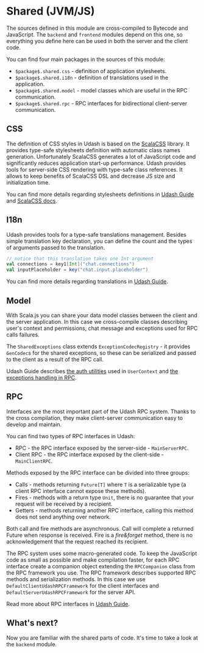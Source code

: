 # Shared (JVM/JS)

The sources defined in this module are cross-compiled to Bytecode and JavaScript. The `backend` and `frontend`
modules depend on this one, so everything you define here can be used in both the server and the client code.

You can find four main packages in the sources of this module:
* `$package$.shared.css` - definition of application stylesheets.
* `$package$.shared.i18n` - definition of translations used in the application.
* `$package$.shared.model` - model classes which are useful in the RPC communication.
* `$package$.shared.rpc` - RPC interfaces for bidirectional client-server communication.

## CSS

The definition of CSS styles in Udash is based on the [ScalaCSS](https://github.com/japgolly/scalacss) library.
It provides type-safe stylesheets definition with automatic class names generation. Unfortunately ScalaCSS 
generates a lot of JavaScript code and significantly reduces application start-up performance. 
Udash provides tools for server-side CSS rendering with type-safe class references. 
It allows to keep benefits of ScalaCSS DSL and decrease JS size and initialization time. 

You can find more details regarding stylesheets definitions in 
[Udash Guide](http://guide.udash.io/#/frontend/templates) and [ScalaCSS docs](https://github.com/japgolly/scalacss).

## I18n

Udash provides tools for a type-safe translations management. Besides simple translation key declaration, you can 
define the count and the types of arguments passed to the translation. 

```scala
// notice that this translation takes one Int argument
val connections = key1[Int]("chat.connections")
val inputPlaceholder = key("chat.input.placeholder")
```

You can find more details regarding translations in [Udash Guide](http://guide.udash.io/#/ext/i18n).

## Model

With Scala.js you can share your data model classes between the client and the server application. In this case 
we cross-compile classes describing user's context and permissions, chat message and exceptions used for RPC 
calls failures.

The `SharedExceptions` class extends `ExceptionCodecRegistry` - it provides `GenCodec`s for the shared exceptions, so
these can be serialized and passed to the client as a result of the RPC call. 

Udash Guide describes [the auth utilities](http://guide.udash.io/#/ext/authorization) used in `UserContext` and 
[the exceptions handling in RPC](http://guide.udash.io/#/rpc/client-server).

## RPC

Interfaces are the most important part of the Udash RPC system. Thanks to the cross compilation, 
they make client-server communication easy to develop and maintain. 

You can find two types of RPC interfaces in Udash:
* RPC - the RPC interface exposed by the server-side - `MainServerRPC`.
* Client RPC - the RPC interface exposed by the client-side - `MainClientRPC`.

Methods exposed by the RPC interface can be divided into three groups:
* Calls - methods returning `Future[T]` where `T` is a serializable type (a client RPC interface cannot expose these methods).
* Fires - methods with a return type `Unit`, there is no guarantee that your request will be received by a recipient.
* Getters - methods returning another RPC interface, calling this method does not send anything over network.

Both call and fire methods are asynchronous. Call will complete a returned Future when response is received. 
Fire is a *fire&forget* method, there is no acknowledgement that the request reached its recipient.

The RPC system uses some macro-generated code. To keep the JavaScript code as small as possible and make compilation faster, 
for each RPC interface create a companion object extending the `RPCCompanion` class from the RPC framework you use. 
The RPC framework describes supported RPC methods and serialization methods. 
In this case we use `DefaultClientUdashRPCFramework` for the client interfaces and 
`DefaultServerUdashRPCFramework` for the server API. 

Read more about RPC interfaces in [Udash Guide](http://guide.udash.io/#/rpc/interfaces).

## What's next?

Now you are familiar with the shared parts of code. It's time to take a look at the `backend` module.  
